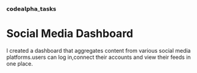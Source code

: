 𝗰𝗼𝗱𝗲𝗮𝗹𝗽𝗵𝗮_𝘁𝗮𝘀𝗸𝘀
# Social Media Dashboard
I created a dashboard that aggregates content from various social media platforms.users can log in,connect their accounts and view their feeds in one place.
